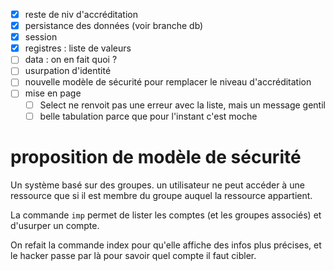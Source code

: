 - [x] reste de niv d'accréditation
- [x] persistance des données (voir branche db)
- [x] session
- [x] registres : liste de valeurs
- [ ] data : on en fait quoi ?
- [ ] usurpation d'identité
- [ ] nouvelle modèle de sécurité pour remplacer le niveau d'accréditation
- [ ] mise en page
  - [ ] Select ne renvoit pas une erreur avec la liste, mais un message gentil
  - [ ] belle tabulation parce que pour l'instant c'est moche

# proposition de modèle de sécurité

Un système basé sur des groupes. un utilisateur ne peut accéder à une ressource que si il est membre du groupe auquel la ressource appartient.

La commande `imp` permet de lister les comptes (et les groupes associés) et d'usurper un compte.

On refait la commande index pour qu'elle affiche des infos plus précises, et le hacker passe par là pour savoir quel compte il faut cibler.
